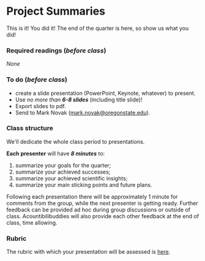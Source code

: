 # Project Summaries

This is it!  You did it!  The end of the quarter is here, so show us what you did!

### Required readings (_before class_)
_None_

### To do (_before class_)
- create a slide presentation (PowerPoint, Keynote, whatever) to present.
- Use _no more than **6-8 slides**_ (including title slide)!
- Export slides to pdf.
- Send to Mark Novak (mark.novak@oregonstate.edu).

### Class structure
We'll dedicate the whole class period to presentations.  

**Each presenter** will have **_8 minutes_** to:
1. summarize your goals for the quarter;
2. summarize your achieved successes;
3. summarize your achieved scientific insights;
4. summarize your main sticking points and future plans.

Following each presentation there will be approximately 1 minute for comments from the group, while the next presenter is getting ready. Further feedback can be provided ad hoc during group discussions or outside of class. Acountibilibuddies will also provide each other feedback at the end of class, time allowing.


### Rubric
The rubric with which your presentation will be assessed is [here](../../course_info/rubrics/).
